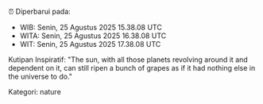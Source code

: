 ⏰ Diperbarui pada:
- WIB: Senin, 25 Agustus 2025 15.38.08 UTC
- WITA: Senin, 25 Agustus 2025 16.38.08 UTC
- WIT: Senin, 25 Agustus 2025 17.38.08 UTC

Kutipan Inspiratif:
"The sun, with all those planets revolving around it and dependent on it, can still ripen a bunch of grapes as if it had nothing else in the universe to do."


Kategori: nature

